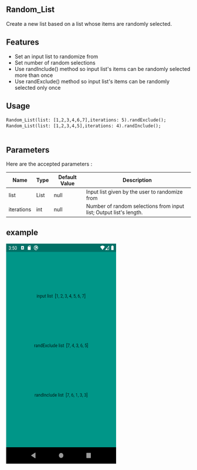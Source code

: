 <!-- 
This README describes the package. If you publish this package to pub.dev,
this README's contents appear on the landing page for your package.

For information about how to write a good package README, see the guide for
[writing package pages](https://dart.dev/guides/libraries/writing-package-pages). 

For general information about developing packages, see the Dart guide for
[creating packages](https://dart.dev/guides/libraries/create-library-packages)
and the Flutter guide for
[developing packages and plugins](https://flutter.dev/developing-packages). 
-->


## Random_List

Create a new list based on a list whose items are randomly selected.



## Features

* Set an input list to randomize from
* Set number of random selections
* Use randInclude() method so input list's items can be randomly selected more than once
* Use randExclude() method so input list's items can be randomly selected only once


## Usage

```
Random_List(list: [1,2,3,4,6,7],iterations: 5).randExclude();
Random_List(list: [1,2,3,4,5],iterations: 4).randInclude();
    
```

## Parameters

Here are the accepted parameters :

| Name  | Type | Default Value | Description | 
| ------------- | ------------- | ------------- | ------------- | 
| list  | List | null | Input list given by the user to randomize from | 
| iterations  | int | null | Number of random selections from input list; Output list's length. |


## example

<img src="assets/asset.png" width="300" height="600">





